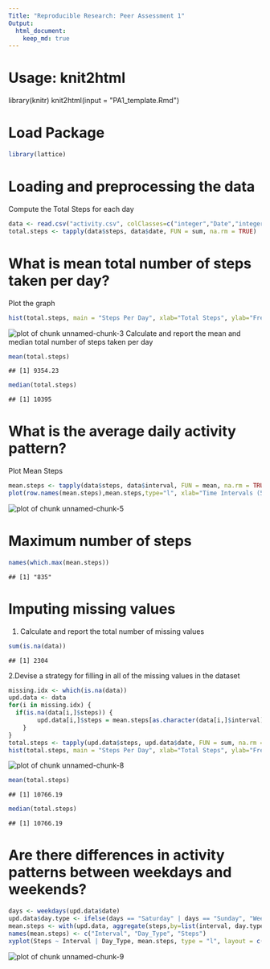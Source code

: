 ```yaml
---
Title: "Reproducible Research: Peer Assessment 1"
Output: 
  html_document:
    keep_md: true
---
```

# Usage: knit2html
library(knitr)
knit2html(input = "PA1_template.Rmd")

# Load Package

```r
library(lattice)
```

# Loading and preprocessing the data
Compute the Total Steps for each day

```r
data <- read.csv("activity.csv", colClasses=c("integer","Date","integer"))
total.steps <- tapply(data$steps, data$date, FUN = sum, na.rm = TRUE)
```

# What is mean total number of steps taken per day?
Plot the graph

```r
hist(total.steps, main = "Steps Per Day", xlab="Total Steps", ylab="Frequency")
```

![plot of chunk unnamed-chunk-3](figure/unnamed-chunk-3-1.png) 
Calculate and report the mean and median total number of steps taken per day

```r
mean(total.steps)
```

```
## [1] 9354.23
```

```r
median(total.steps)
```

```
## [1] 10395
```

# What is the average daily activity pattern?
Plot Mean Steps

```r
mean.steps <- tapply(data$steps, data$interval, FUN = mean, na.rm = TRUE)
plot(row.names(mean.steps),mean.steps,type="l", xlab="Time Intervals (5-minute)",ylab = "Mean Steps", main = "Average Steps Taken at 5 minute Intervals")
```

![plot of chunk unnamed-chunk-5](figure/unnamed-chunk-5-1.png) 

# Maximum number of steps

```r
names(which.max(mean.steps))
```

```
## [1] "835"
```

# Imputing missing values
1. Calculate and report the total number of missing values 

```r
sum(is.na(data))
```

```
## [1] 2304
```
2.Devise a strategy for filling in all of the missing values in the dataset

```r
missing.idx <- which(is.na(data))
upd.data <- data
for(i in missing.idx) {
  if(is.na(data[i,]$steps)) {
 		upd.data[i,]$steps = mean.steps[as.character(data[i,]$interval)]
	}
}
total.steps <- tapply(upd.data$steps, upd.data$date, FUN = sum, na.rm = TRUE)
hist(total.steps, main = "Steps Per Day", xlab="Total Steps", ylab="Frequency")
```

![plot of chunk unnamed-chunk-8](figure/unnamed-chunk-8-1.png) 

```r
mean(total.steps)
```

```
## [1] 10766.19
```

```r
median(total.steps)
```

```
## [1] 10766.19
```

# Are there differences in activity patterns between weekdays and weekends?

```r
days <- weekdays(upd.data$date)
upd.data$day.type <- ifelse(days == "Saturday" | days == "Sunday", "Weekend", "Weekday")
mean.steps <- with(upd.data, aggregate(steps,by=list(interval, day.type), mean))
names(mean.steps) <- c("Interval", "Day_Type", "Steps")
xyplot(Steps ~ Interval | Day_Type, mean.steps, type = "l", layout = c(1, 2), xlab = "Interval", ylab = "Number of Steps")
```

![plot of chunk unnamed-chunk-9](figure/unnamed-chunk-9-1.png) 
